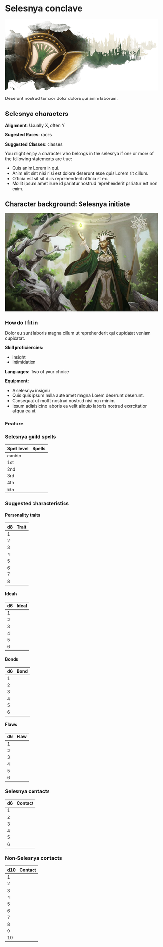 # Selesnya conclave

![emblem](../resources/images/selesnya/emblem.png)

Deserunt nostrud tempor dolor dolore qui anim laborum.

## Selesnya characters

**Alignment**: Usually X, often Y

**Sugested Races**: races

**Suggested Classes**: classes

You might enjoy a character who belongs in the selesnya if one or more of the
following statements are true:

* Quis anim Lorem in qui.
* Anim elit sint nisi nisi est dolore deserunt esse quis Lorem sit cillum.
* Officia est sit sit duis reprehenderit officia et ex.
* Mollit ipsum amet irure id pariatur nostrud reprehenderit pariatur est non enim.

## Character background: Selesnya initiate

![guildMember](../resources/images/selesnya/member.jpg)

### How do I fit in

Dolor eu sunt laboris magna cillum ut reprehenderit qui cupidatat veniam cupidatat.

**Skill proficiencies:**

* insight
* Intimidation

**Languages:**
Two of your choice

**Equipment:**

* A selesnya insignia
* Quis quis ipsum nulla aute amet magna Lorem deserunt deserunt.
* Consequat ut mollit nostrud nostrud nisi non minim.
* Ipsum adipisicing laboris ea velit aliquip laboris nostrud exercitation aliqua ea ut.

### Feature

### Selesnya guild spells

| **Spell level** | **Spells** |
| --------------- | ---------- |
| cantrip         |
| 1st             |
| 2nd             |
| 3rd             |
| 4th             |
| 5th             |

### Suggested characteristics

#### Personality traits

| **d8** | **Trait** |
| ------ | --------- |
| 1      |
| 2      |
| 3      |
| 4      |
| 5      |
| 6      |
| 7      |
| 8      |

#### Ideals

| **d6** | **Ideal** |
| ------ | --------- |
| 1      |
| 2      |
| 3      |
| 4      |
| 5      |
| 6      |

#### Bonds

| **d6** | **Bond** |
| ------ | -------- |
| 1      |
| 2      |
| 3      |
| 4      |
| 5      |
| 6      |

#### Flaws

| **d6** | **Flaw** |
| ------ | -------- |
| 1      |
| 2      |
| 3      |
| 4      |
| 5      |
| 6      |

### Selesnya contacts

| **d6** | **Contact** |
| ------ | ----------- |
| 1      |
| 2      |
| 3      |
| 4      |
| 5      |
| 6      |

### Non-Selesnya contacts

| **d10** | **Contact** |
| ------- | ----------- |
| 1       |
| 2       |
| 3       |
| 4       |
| 5       |
| 6       |
| 7       |
| 8       |
| 9       |
| 10      |
